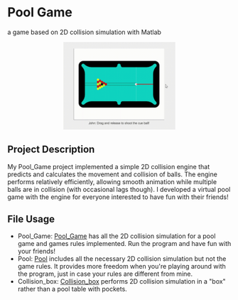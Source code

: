 # Pool Game
a game based on 2D collision simulation with Matlab

<p align="center">
  <img src = "GamePlayClips.gif" width=50% height=50%/>
</p>



## Project Description
My Pool_Game project implemented a simple 2D collision engine that predicts and calculates the movement and collision of balls. The engine performs relatively efficiently, allowing smooth animation while multiple balls are in collision (with occasional lags though). I developed a virtual pool game with the engine for everyone interested to have fun with their friends!



## File Usage

- Pool_Game: [Pool_Game](Pool_Game.m) has all the 2D collision simulation for a pool game and games rules implemented. Run the program and have fun with your friends!
- Pool: [Pool](Pool.m) includes all the necessary 2D collision simulation but not the game rules. It provides more freedom when you're playing around with the program, just in case your rules are different from mine.
- Collision_box: [Collision_box](Collision_box.m) performs 2D collision simulation in a "box" rather than a pool table with pockets.

